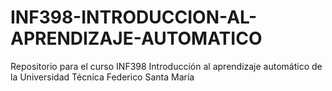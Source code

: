 # INF398-INTRODUCCION-AL-APRENDIZAJE-AUTOMATICO
Repositorio para el curso INF398 Introducción al aprendizaje automático de la Universidad Técnica Federico Santa María
